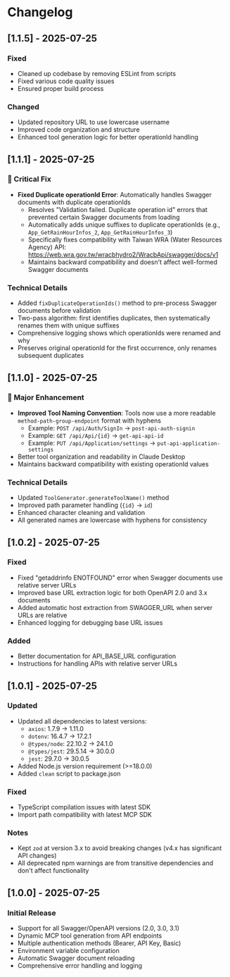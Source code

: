 # Changelog

## [1.1.5] - 2025-07-25

### Fixed
- Cleaned up codebase by removing ESLint from scripts
- Fixed various code quality issues
- Ensured proper build process

### Changed
- Updated repository URL to use lowercase username
- Improved code organization and structure
- Enhanced tool generation logic for better operationId handling

## [1.1.1] - 2025-07-25

### 🔧 Critical Fix
- **Fixed Duplicate operationId Error**: Automatically handles Swagger documents with duplicate operationIds
  - Resolves "Validation failed. Duplicate operation id" errors that prevented certain Swagger documents from loading
  - Automatically adds unique suffixes to duplicate operationIds (e.g., `App_GetRainHourInfos_2`, `App_GetRainHourInfos_3`)
  - Specifically fixes compatibility with Taiwan WRA (Water Resources Agency) API: https://web.wra.gov.tw/wracbhydro2/WracbApi/swagger/docs/v1
  - Maintains backward compatibility and doesn't affect well-formed Swagger documents

### Technical Details
- Added `fixDuplicateOperationIds()` method to pre-process Swagger documents before validation
- Two-pass algorithm: first identifies duplicates, then systematically renames them with unique suffixes
- Comprehensive logging shows which operationIds were renamed and why
- Preserves original operationId for the first occurrence, only renames subsequent duplicates

## [1.1.0] - 2025-07-25

### 🎉 Major Enhancement
- **Improved Tool Naming Convention**: Tools now use a more readable `method-path-group-endpoint` format with hyphens
  - Example: `POST /api/Auth/SignIn` → `post-api-auth-signin`
  - Example: `GET /api/Api/{id}` → `get-api-api-id`
  - Example: `PUT /api/Application/settings` → `put-api-application-settings`
- Better tool organization and readability in Claude Desktop
- Maintains backward compatibility with existing operationId values

### Technical Details
- Updated `ToolGenerator.generateToolName()` method
- Improved path parameter handling (`{id}` → `id`)
- Enhanced character cleaning and validation
- All generated names are lowercase with hyphens for consistency

## [1.0.2] - 2025-07-25

### Fixed
- Fixed "getaddrinfo ENOTFOUND" error when Swagger documents use relative server URLs
- Improved base URL extraction logic for both OpenAPI 2.0 and 3.x documents
- Added automatic host extraction from SWAGGER_URL when server URLs are relative
- Enhanced logging for debugging base URL issues

### Added
- Better documentation for API_BASE_URL configuration
- Instructions for handling APIs with relative server URLs

## [1.0.1] - 2025-07-25

### Updated
- Updated all dependencies to latest versions:
  - `axios`: 1.7.9 → 1.11.0
  - `dotenv`: 16.4.7 → 17.2.1
  - `@types/node`: 22.10.2 → 24.1.0
  - `@types/jest`: 29.5.14 → 30.0.0
  - `jest`: 29.7.0 → 30.0.5
- Added Node.js version requirement (>=18.0.0)
- Added `clean` script to package.json

### Fixed
- TypeScript compilation issues with latest SDK
- Import path compatibility with latest MCP SDK

### Notes
- Kept `zod` at version 3.x to avoid breaking changes (v4.x has significant API changes)
- All deprecated npm warnings are from transitive dependencies and don't affect functionality

## [1.0.0] - 2025-07-25

### Initial Release
- Support for all Swagger/OpenAPI versions (2.0, 3.0, 3.1)
- Dynamic MCP tool generation from API endpoints
- Multiple authentication methods (Bearer, API Key, Basic)
- Environment variable configuration
- Automatic Swagger document reloading
- Comprehensive error handling and logging